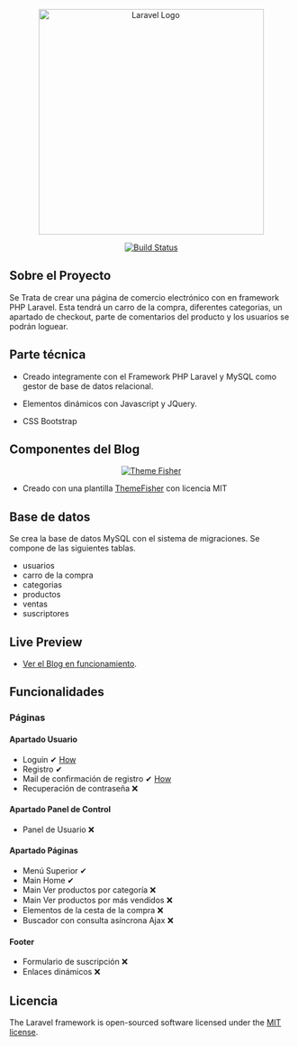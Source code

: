 <p align="center"><a href="https://laravel.com" target="_blank"><img src="https://raw.githubusercontent.com/laravel/art/master/logo-lockup/5%20SVG/2%20CMYK/1%20Full%20Color/laravel-logolockup-cmyk-red.svg" width="400" alt="Laravel Logo"></a></p>

<p align="center">
<a href="https://travis-ci.org/laravel/framework"><img src="https://travis-ci.org/laravel/framework.svg" alt="Build Status"></a>

</p>

## Sobre el Proyecto

Se Trata de crear una página de comercio electrónico con en framework PHP Laravel. Esta tendrá un carro de la compra, diferentes categorias, un apartado de checkout, parte de comentarios del producto y los usuarios se podrán loguear.

## Parte técnica

- Creado integramente con el Framework PHP Laravel y MySQL como gestor de base de datos relacional.

- Elementos dinámicos con Javascript y JQuery. 

- CSS Bootstrap

## Componentes del Blog

<p align="center"><a href="https://themefisher.com/"><img src="https://themefisher.com/images/logo/logo.svg" alt="Theme Fisher"></a></p>

- Creado con una plantilla [ThemeFisher](https://themefisher.com/products/logbook) con licencia MIT  


## Base de datos

Se crea la base de datos MySQL con el sistema de migraciones. Se compone de las siguientes tablas.

- usuarios
- carro de la compra
- categorias
- productos
- ventas
- suscriptores

## Live Preview

- [Ver el Blog en funcionamiento](https://aleaparicio.es/proyecto-blog/public).

## Funcionalidades

### Páginas

#### Apartado Usuario 
- Loguin ✔ [How](https://www.positronx.io/laravel-custom-authentication-login-and-registration-tutorial/)
- Registro ✔
- Mail de confirmación de registro ✔ [How](https://dev.to/shanisingh03/how-to-send-email-in-laravel-9--13db)
- Recuperación de contraseña ❌

#### Apartado Panel de Control
- Panel de Usuario ❌

#### Apartado Páginas
- Menú Superior ✔
- Main Home ✔
- Main Ver productos por categoría ❌
- Main Ver productos por más vendidos ❌
- Elementos de la cesta de la compra ❌
- Buscador con consulta asíncrona Ajax ❌

#### Footer
- Formulario de suscripción ❌
- Enlaces dinámicos ❌

## Licencia

The Laravel framework is open-sourced software licensed under the [MIT license](https://opensource.org/licenses/MIT).
